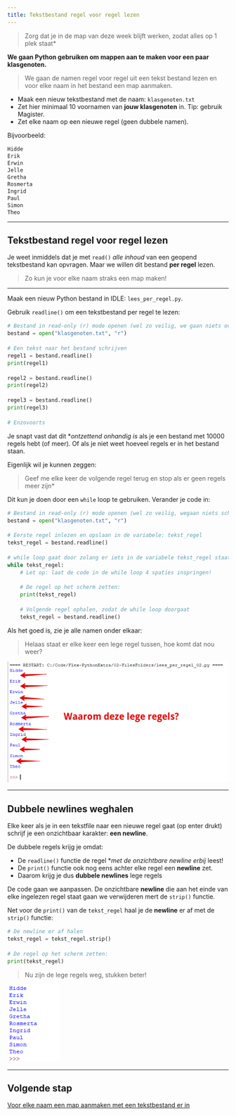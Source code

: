```yaml
---
title: Tekstbestand regel voor regel lezen
---
```


> Zorg dat je in de map van deze week blijft werken, zodat alles op 1 plek staat*

**We gaan Python gebruiken om mappen aan te maken voor een paar klasgenoten.**

> We gaan de namen regel voor regel uit een tekst bestand lezen en voor elke naam in het bestand een map aanmaken.

* Maak een nieuw tekstbestand met de naam: `klasgenoten.txt`
* Zet hier minimaal 10 voornamen van **jouw klasgenoten** in. Tip: gebruik Magister.
* Zet elke naam op een nieuwe regel (geen dubbele namen).

Bijvoorbeeld:

```text
Hidde
Erik
Erwin
Jelle
Gretha
Rosmerta
Ingrid
Paul
Simon
Theo
``` 
---

## Tekstbestand regel voor regel lezen
Je weet inmiddels dat je met `read()` *alle inhoud* van een geopend tekstbestand kan opvragen.
Maar we willen dit bestand **per regel** lezen.  

> Zo kun je voor elke naam straks een map maken!

---
Maak een nieuw Python bestand in IDLE: `lees_per_regel.py`.

Gebruik `readline()` om een tekstbestand per regel te lezen:

```python
# Bestand in read-only (r) mode openen (wel zo veilig, we gaan niets overschrijven)
bestand = open("klasgenoten.txt", "r")

# Een tekst naar het bestand schrijven
regel1 = bestand.readline()
print(regel1)

regel2 = bestand.readline()
print(regel2)

regel3 = bestand.readline()
print(regel3)

# Enzovoorts
```

Je snapt vast dat dit **ontzettend onhandig is* als je een bestand met 10000 regels hebt (of meer). Of als je niet weet hoeveel regels er in het bestand staan.

Eigenlijk wil je kunnen zeggen:   
> Geef me elke keer de volgende regel terug en stop als er geen regels meer zijn*

Dit kun je doen door een `while` loop te gebruiken. Verander je code in:

```python
# Bestand in read-only (r) mode openen (wel zo veilig, wegaan niets schrijven)
bestand = open("klasgenoten.txt", "r")

# Eerste regel inlezen en opslaan in de variabele: tekst_regel
tekst_regel = bestand.readline()

# while loop gaat door zolang er iets in de variabele tekst_regel staat
while tekst_regel:
    # Let op: laat de code in de while loop 4 spaties inspringen!

    # De regel op het scherm zetten:
    print(tekst_regel)

    # Volgende regel ophalen, zodat de while loop doorgaat
    tekst_regel = bestand.readline()
```

Als het goed is, zie je alle namen onder elkaar:

> Helaas staat er elke keer een lege regel tussen, hoe komt dat nou weer?

![](double_newlines.png)

---

## Dubbele newlines weghalen  
Elke keer als je in een tekstfile naar een nieuwe regel gaat (op enter drukt) schrijf je een onzichtbaar karakter: **een newline**.

De dubbele regels krijg je omdat:

- De `readline()` functie de regel **met de onzichtbare newline erbij* leest! 
- De `print()` functie ook nog eens achter elke regel een **newline** zet.
- Daarom krijg je dus **dubbele newlines** lege regels

De code gaan we aanpassen. De onzichtbare **newline** die aan het einde van elke ingelezen regel staat gaan we verwijderen mert de `strip()` functie.

Net voor de `print()` van de `tekst_regel` haal je de **newline** er af met de `strip()` functie:

```python
# De newline er af halen
tekst_regel = tekst_regel.strip()

# De regel op het scherm zetten:
print(tekst_regel)
```

> Nu zijn de lege regels weg, stukken beter!

![](no_newlines.png)

---

## Volgende stap
[Voor elke naam een map aanmaken met een tekstbestand er in](../05-folder-loop)



